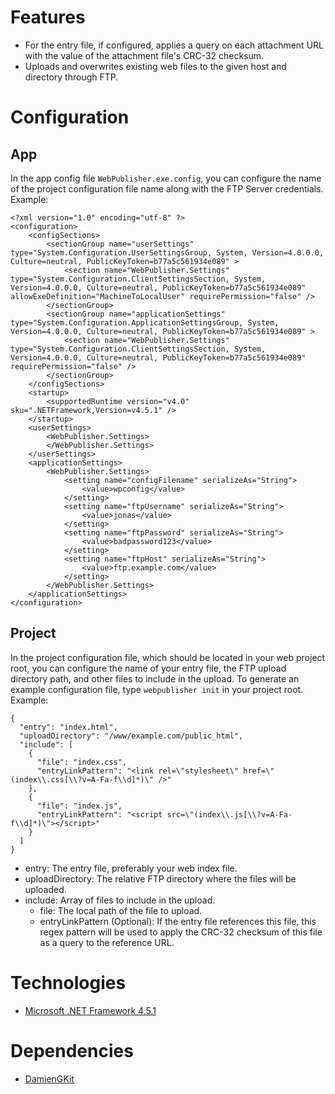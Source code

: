 # Features
- For the entry file, if configured, applies a query on each attachment URL with the value of the attachment file's CRC-32 checksum.
- Uploads and overwrites existing web files to the given host and directory through FTP.

# Configuration
## App
In the app config file `WebPublisher.exe.config`, you can configure the name of the project configuration file name along with the FTP Server credentials. Example:
```
<?xml version="1.0" encoding="utf-8" ?>
<configuration>
    <configSections>
        <sectionGroup name="userSettings" type="System.Configuration.UserSettingsGroup, System, Version=4.0.0.0, Culture=neutral, PublicKeyToken=b77a5c561934e089" >
            <section name="WebPublisher.Settings" type="System.Configuration.ClientSettingsSection, System, Version=4.0.0.0, Culture=neutral, PublicKeyToken=b77a5c561934e089" allowExeDefinition="MachineToLocalUser" requirePermission="false" />
        </sectionGroup>
        <sectionGroup name="applicationSettings" type="System.Configuration.ApplicationSettingsGroup, System, Version=4.0.0.0, Culture=neutral, PublicKeyToken=b77a5c561934e089" >
            <section name="WebPublisher.Settings" type="System.Configuration.ClientSettingsSection, System, Version=4.0.0.0, Culture=neutral, PublicKeyToken=b77a5c561934e089" requirePermission="false" />
        </sectionGroup>
    </configSections>
    <startup> 
        <supportedRuntime version="v4.0" sku=".NETFramework,Version=v4.5.1" />
    </startup>
    <userSettings>
        <WebPublisher.Settings>
        </WebPublisher.Settings>
    </userSettings>
    <applicationSettings>
        <WebPublisher.Settings>
            <setting name="configFilename" serializeAs="String">
                <value>wpconfig</value>
            </setting>
            <setting name="ftpUsername" serializeAs="String">
                <value>jonas</value>
            </setting>
            <setting name="ftpPassword" serializeAs="String">
                <value>badpassword123</value>
            </setting>
            <setting name="ftpHost" serializeAs="String">
                <value>ftp.example.com</value>
            </setting>
        </WebPublisher.Settings>
    </applicationSettings>
</configuration>
```
## Project
In the project configuration file, which should be located in your web project root, you can configure the name of your entry file, the FTP upload directory path, and other files to include in the upload. To generate an example configuration file, type `webpublisher init` in your project root. Example:
```
{
  "entry": "index.html",
  "uploadDirectory": "/www/example.com/public_html",
  "include": [
    {
      "file": "index.css",
      "entryLinkPattern": "<link rel=\"stylesheet\" href=\"(index\\.css[\\?v=A-Fa-f\\d]*)\" />"
    },
    {
      "file": "index.js",
      "entryLinkPattern": "<script src=\"(index\\.js[\\?v=A-Fa-f\\d]*)\"></script>"
    }
  ]
}
```

- entry: The entry file, preferably your web index file.
- uploadDirectory: The relative FTP directory where the files will be uploaded.
- include: Array of files to include in the upload.
  - file: The local path of the file to upload.
  - entryLinkPattern (Optional): If the entry file references this file, this regex pattern will be used to apply the CRC-32 checksum of this file as a query to the reference URL.

# Technologies
- [Microsoft .NET Framework 4.5.1](https://www.microsoft.com/sv-se/download/details.aspx?id=40779)

# Dependencies
- [DamienGKit](https://github.com/damieng/DamienGKit)

